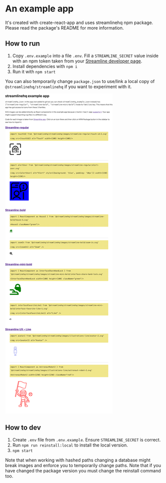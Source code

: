 # An example app

It's created with create-react-app and uses streamlinehq npm package. Please read the package's README for more information.

## How to run

1. Copy `.env.example` into a file `.env`. Fill a `STREAMLINE_SECRET` value inside with an npm token taken from your [Streamline developer page](https://app.streamlinehq.com/profile/developer). 
2. Install dependencies with `npm i`
3. Run it with `npm start`

You can also temporarily change `package.json` to use/link a local copy of `@streamlinehq/streamlinehq` if you want to experiment with it.

![Alt text](screenshot.gif?raw=true "Example app screenshot")

## How to dev

1. Create `.env` file from `.env.example`. Ensure `STREAMLINE_SECRET` is correct.
2. Run `npm run reinstall:local` to install the local version.
3. `npm start`

Note that when working with hashed paths changing a database might break images and enforce you to temporarily change paths.
Note that if you have changed the package version you must change the reinstall command too.
